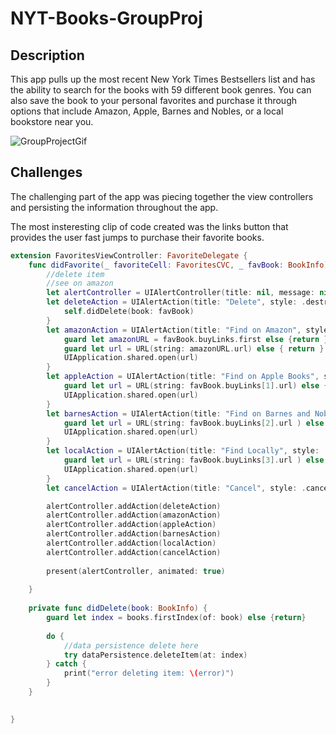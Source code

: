 # NYT-Books-GroupProj

## Description
This app pulls up the most recent New York Times Bestsellers list and has the ability to search for the books with 59 different book genres. You can also save the book to your personal favorites and purchase it through options that include Amazon, Apple, Barnes and Nobles, or a local bookstore near you.

![GroupProjectGif](https://user-images.githubusercontent.com/42211866/74857963-825ef780-5312-11ea-9d80-367c8090c7f1.gif)


## Challenges
The challenging part of the app was piecing together the view controllers and persisting the information throughout the app.

The most insteresting clip of code created was the links button that provides the user fast jumps to purchase their favorite books.

```swift
extension FavoritesViewController: FavoriteDelegate {
    func didFavorite(_ favoriteCell: FavoritesCVC, _ favBook: BookInfo) {
        //delete item
        //see on amazon
        let alertController = UIAlertController(title: nil, message: nil, preferredStyle: .actionSheet)
        let deleteAction = UIAlertAction(title: "Delete", style: .destructive) { (alertAction) in
            self.didDelete(book: favBook)
        }
        let amazonAction = UIAlertAction(title: "Find on Amazon", style: .default) { (alertAction) in
            guard let amazonURL = favBook.buyLinks.first else {return }
            guard let url = URL(string: amazonURL.url) else { return }
            UIApplication.shared.open(url)
        }
        let appleAction = UIAlertAction(title: "Find on Apple Books", style: .default) { (alertAction) in
            guard let url = URL(string: favBook.buyLinks[1].url) else { return }
            UIApplication.shared.open(url)
        }
        let barnesAction = UIAlertAction(title: "Find on Barnes and Noble", style: .default) { (alertAction) in
            guard let url = URL(string: favBook.buyLinks[2].url ) else { return }
            UIApplication.shared.open(url)
        }
        let localAction = UIAlertAction(title: "Find Locally", style: .default) { (alertAction) in
            guard let url = URL(string: favBook.buyLinks[3].url ) else { return }
            UIApplication.shared.open(url)
        }
        let cancelAction = UIAlertAction(title: "Cancel", style: .cancel, handler: nil)

        alertController.addAction(deleteAction)
        alertController.addAction(amazonAction)
        alertController.addAction(appleAction)
        alertController.addAction(barnesAction)
        alertController.addAction(localAction)
        alertController.addAction(cancelAction)
        
        present(alertController, animated: true)
        
    }
    
    private func didDelete(book: BookInfo) {
        guard let index = books.firstIndex(of: book) else {return}
        
        do {
            //data persistence delete here
            try dataPersistence.deleteItem(at: index)
        } catch {
            print("error deleting item: \(error)")
        }
    }

    
}
```
